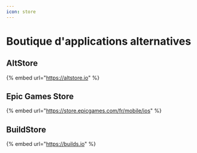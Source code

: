 ```yaml
---
icon: store
---
```


# Boutique d'applications alternatives

## AltStore

{% embed url="https://altstore.io" %}

## Epic Games Store

{% embed url="https://store.epicgames.com/fr/mobile/ios" %}

## BuildStore

{% embed url="https://builds.io" %}
